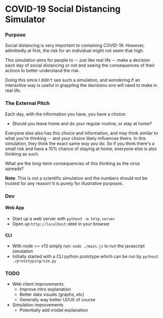 # COVID-19 Social Distancing Simulator

### Purpose
Social distancing is very important to containing COVID-19.
However, admittedly at first, the risk for an individual might not seem that high.

This simulation aims for people to -- just like real life -- 
make a decision each day of social distancing or not and seeing 
the consequences of their actions to better understand the risk.

Doing this since I didn't see such a simulation, and wondering
if an interactive way is useful in grappling the decisions
one will need to make in real life.

### The External Pitch
Each day, with the information you have, you have a choice:
- Should you leave home and do your regular routine, or stay at home?

Everyone else also has this choice and information, and may think similar to what you're thinking -- and your choice likely influences theirs. In this simulation, they think the exact same way you do. So if you think there's a small risk and have a 10% chance of staying at home, everyone else is also thinking as such.

What are the long-term consequencies of this thinking as the virus spreads?

**Note**: This is not a scientific simulation and the numbers should not be trusted for any reason! It is purely for illustrative purposes.

### Dev
#### Web App
- Start up a web server with `python3 -m http.server`
- Open up `http://localhost:8000` in your browser
#### CLI
- With node >= v13 simply run: `node ./main.js` to run the javascript simulation
- Initially started with a  CLI python prototype which can be run by `python3 ./prototyping/sim.py`

### TODO
- Web client improvements 
  - Improve intro explanation
  - Better data visuals (graphs, etc)
  - Generally way better UI/UX of course
- Simulation improvements
  - Potentially add model explanation
